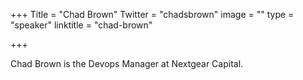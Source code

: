+++
Title = "Chad Brown"
Twitter = "chadsbrown"
image = ""
type = "speaker"
linktitle = "chad-brown"

+++

Chad Brown is the Devops Manager at Nextgear Capital.
